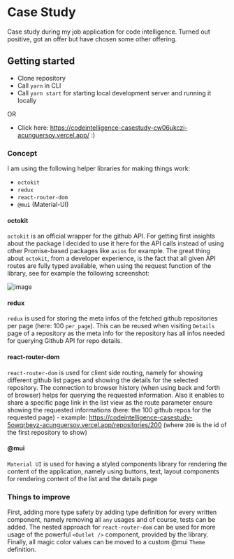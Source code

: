 # Case Study

Case study during my job application for code intelligence. Turned out positive, got an offer but have chosen some other offering.

## Getting started

- Clone repository
- Call `yarn` in CLI
- Call `yarn start` for starting local development server and running it locally

OR

- Click here: https://codeintelligence-casestudy-cw06ukczi-acunguersoy.vercel.app/ :)

### Concept

I am using the following helper libraries for making things work:

- `octokit`
- `redux`
- `react-router-dom`
- `@mui` (Material-UI)

#### octokit
`octokit` is an official wrapper for the github API. For getting first insights about the package I decided to use it here for the API calls instead of using other Promise-based packages like `axios` for example. The great thing about `octokit`, from a developer experience, is the fact that all given API routes are fully typed available, when using the request function of the library, see for example the following screenshot:

![image](https://user-images.githubusercontent.com/4239691/146686894-d76549b9-2fe1-4a1a-b22b-23275f492a33.png)


#### redux

`redux` is used for storing the meta infos of the fetched github repositories per page (here: 100 `per_page`). This can be reused when visiting `Details` page of a repository as the meta info for the repository has all infos needed for querying Github API for repo details.

#### react-router-dom

`react-router-dom` is used for client side routing, namely for showing different github list pages and showing the details for the selected repository.
The connection to browser history (when using back and forth of browser) helps for querying the requested information. Also it enables to share a specific page link in the list view as the route parameter ensure showing the requested informations (here: the 100 github repos for the requested page) - example: https://codeintelligence-casestudy-5owqrbeyz-acunguersoy.vercel.app/repositories/200 (where `200` is the id of the first repository to show)

#### @mui

`Material UI` is used for having a styled components library for rendering the content of the application, namely using buttons, text, layout components for rendering content of the list and the details page

### Things to improve

First, adding more type safety by adding type definition for every written component, namely removing all `any` usages and of course, tests can be added. The nested approach for `react-router-dom` can be used for more usage of the powerful `<Outlet />` component, provided by the library.
Finally, all magic color values can be moved to a custom @mui `Theme` definition.

